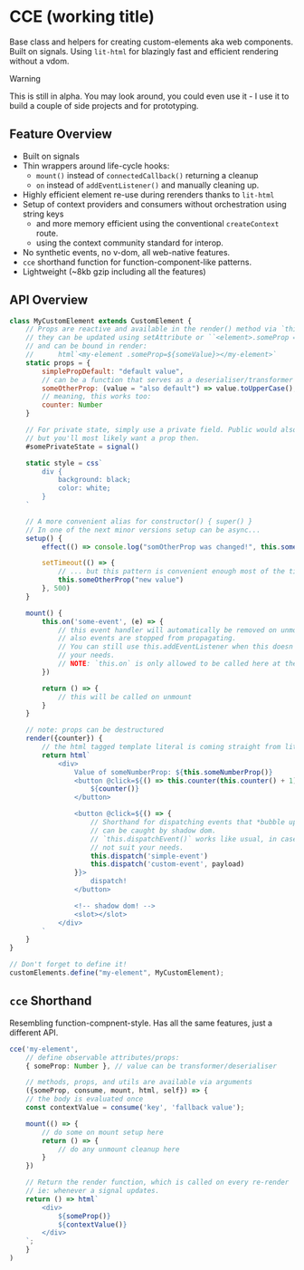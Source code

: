 # CCE (working title)

Base class and helpers for creating custom-elements aka web components.
Built on signals.
Using `lit-html` for blazingly fast and efficient rendering without a vdom.

> [!WARNING]
> This is still in alpha.
> You may look around, you could even use it - I use it to build a couple of side projects and for prototyping.

## Feature Overview

- Built on signals
- Thin wrappers around life-cycle hooks:
    - `mount()` instead of `connectedCallback()` returning a cleanup
    - `on` instead of `addEventListener()` and manually cleaning up.
- Highly efficient element re-use during rerenders thanks to `lit-html`
- Setup of context providers and consumers without orchestration using string keys
    - and more memory efficient using the conventional `createContext` route.
    - using the context community standard for interop.
- No synthetic events, no v-dom, all web-native features.
- `cce` shorthand function for function-component-like patterns.
- Lightweight (~8kb gzip including all the features)

## API Overview

```js
class MyCustomElement extends CustomElement {
    // Props are reactive and available in the render() method via `this.someProp()`
    // they can be updated using setAttribute or ``<element>.someProp = newValue`
    // and can be bound in render:
    //      html`<my-element .someProp=${someValue}></my-element>`
    static props = {
        simplePropDefault: "default value",
        // can be a function that serves as a deserialiser/transformer
        someOtherProp: (value = "also default") => value.toUpperCase(),
        // meaning, this works too:
        counter: Number
    }

    // For private state, simply use a private field. Public would also work,
    // but you'll most likely want a prop then.
    #somePrivateState = signal()

    static style = css`
        div {
            background: black;
            color: white;
        }
    `

    // A more convenient alias for constructor() { super() }
    // In one of the next minor versions setup can be async...
    setup() { 
        effect(() => console.log("somOtherProp was changed!", this.someOtherProp()))

        setTimeout(() => {
            // ... but this pattern is convenient enough most of the time.
            this.someOtherProp("new value")
        }, 500)
    }

    mount() {
        this.on('some-event', (e) => {
            // this event handler will automatically be removed on unmount
            // also events are stopped from propagating.
            // You can still use this.addEventListener when this doesn't suite
            // your needs.
            // NOTE: `this.on` is only allowed to be called here at the moment.
        })

        return () => {
            // this will be called on unmount
        }
    }

    // note: props can be destructured
    render({counter}) {
        // the html tagged template literal is coming straight from lit-html
        return html`
            <div>
                Value of someNumberProp: ${this.someNumberProp()}
                <button @click=${() => this.counter(this.counter() + 1)}>
                    ${counter()}
                </button>

                <button @click=${() => {
                    // Shorthand for dispatching events that *bubble up* and 
                    // can be caught by shadow dom.
                    // `this.dispatchEvent()` works like usual, in case `on` does
                    // not suit your needs.
                    this.dispatch('simple-event')
                    this.dispatch('custom-event', payload)
                }}>
                    dispatch!
                </button>

                <!-- shadow dom! -->
                <slot></slot>
            </div>
        `
    }
}

// Don't forget to define it!
customElements.define("my-element", MyCustomElement);
```

## `cce` Shorthand

Resembling function-compnent-style.
Has all the same features, just a different API.

```ts
cce('my-element', 
    // define observable attributes/props:
    { someProp: Number }, // value can be transformer/deserialiser

    // methods, props, and utils are available via arguments
    ({someProp, consume, mount, html, self}) => {
    // the body is evaluated once
    const contextValue = consume('key', 'fallback value');

    mount(() => {
        // do some on mount setup here
        return () => {
            // do any unmount cleanup here
        }
    })

    // Return the render function, which is called on every re-render
    // ie: whenever a signal updates.
    return () => html`
        <div>
            ${someProp()}
            ${contextValue()}
        </div>
    `;
    }
)
```
